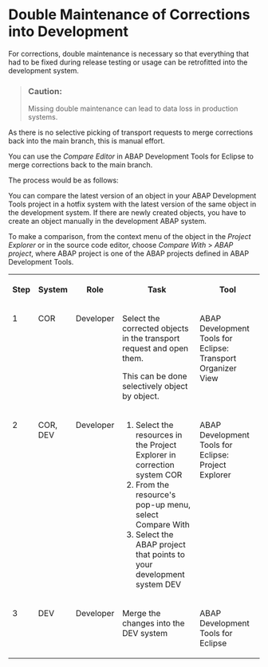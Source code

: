 <!-- loio1241b144b83b4ca9a317db326e36950d -->

# Double Maintenance of Corrections into Development

For corrections, double maintenance is necessary so that everything that had to be fixed during release testing or usage can be retrofitted into the development system.

> ### Caution:  
> Missing double maintenance can lead to data loss in production systems.

As there is no selective picking of transport requests to merge corrections back into the main branch, this is manual effort.

You can use the *Compare Editor* in ABAP Development Tools for Eclipse to merge corrections back to the main branch.

The process would be as follows:

You can compare the latest version of an object in your ABAP Development Tools project in a hotfix system with the latest version of the same object in the development system. If there are newly created objects, you have to create an object manually in the development ABAP system.

To make a comparison, from the context menu of the object in the *Project Explorer* or in the source code editor, choose *Compare With* \> *ABAP project*, where ABAP project is one of the ABAP projects defined in ABAP Development Tools.


<table>
<tr>
<th valign="top">

Step

</th>
<th valign="top">

System

</th>
<th valign="top">

Role

</th>
<th valign="top">

Task

</th>
<th valign="top">

Tool

</th>
</tr>
<tr>
<td valign="top">

1

</td>
<td valign="top">

COR

</td>
<td valign="top">

Developer

</td>
<td valign="top">

Select the corrected objects in the transport request and open them.

This can be done selectively object by object.

</td>
<td valign="top">

ABAP Development Tools for Eclipse: Transport Organizer View

</td>
</tr>
<tr>
<td valign="top">

2

</td>
<td valign="top">

COR, DEV

</td>
<td valign="top">

Developer

</td>
<td valign="top">

1.  Select the resources in the Project Explorer in correction system COR
2.  From the resource's pop-up menu, select Compare With
3.  Select the ABAP project that points to your development system DEV



</td>
<td valign="top">

ABAP Development Tools for Eclipse: Project Explorer

</td>
</tr>
<tr>
<td valign="top">

3

</td>
<td valign="top">

DEV

</td>
<td valign="top">

Developer

</td>
<td valign="top">

Merge the changes into the DEV system

</td>
<td valign="top">

ABAP Development Tools for Eclipse

</td>
</tr>
</table>

